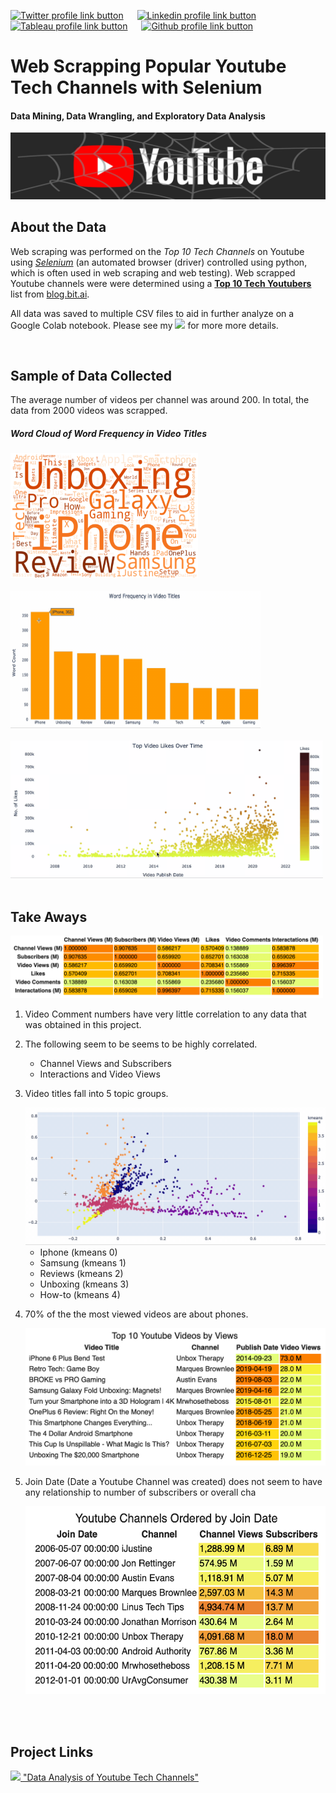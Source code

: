 [<img src="https://img.shields.io/badge/Twitter-%231DA1F2.svg?&sflat&logo=Twitter&logoColor=white" alt="Twitter profile link button" height="20" width="70" />](https://twitter.com/drusho) &emsp; [<img src="https://img.shields.io/badge/Linkedin-%230A66C2.svg?&sflat&logo=linkedin&logoColor=white" alt="Linkedin profile link button" height="20" width="70" />](https://linkedin.com/in/davidrusho) &emsp; [<img src="https://img.shields.io/badge/Tableau-%23ff4d4d.svg?&sflat&logo=tableau&logoColor=white" alt="Tableau profile link button" height="20" width="70" >](https://public.tableau.com/app/profile/drusho) &emsp; [<img src="https://img.shields.io/badge/Github Blog-%23181717.svg?&style=flat&logo=github&logoColor=white" alt="Github profile link button" height="20" width="90" alt="Github Blog Button"/>](https://drusho.github.io/blog)

# __Web Scrapping Popular Youtube Tech Channels with Selenium__
#### Data Mining, Data Wrangling, and Exploratory Data Analysis

<img src="https://raw.githubusercontent.com/drusho/webscrape_youtube/main/assets/header_youtube_web.png">

<br>

## About the Data

Web scraping was performed on the _Top 10 Tech Channels_ on Youtube using _[Selenium](https://selenium-python.readthedocs.io/)_ (an automated browser (driver) controlled using python, which is often used in web scraping and web testing).  Web scrapped Youtube channels were  were determined using a __[Top 10 Tech Youtubers](https://blog.bit.ai/top-tech-youtubers/)__ list from [blog.bit.ai](https://blog.bit.ai/). 

All data was saved to multiple CSV files to aid in further analyze on a Google Colab notebook.  Please see my [<img src="https://img.shields.io/badge/Github_Blog-%23ffa64d.svg?&style=flat&logo=&logoColor=" />](https://drusho.github.io/blog/selenium/web%20scrapping/pandas/youtube/python/2021/07/20/webscrapping-youtube-blog.html) for more more details.

<br>

## Sample of Data Collected

The average number of videos per channel was around 200.  In total, the data from 2000 videos was scrapped.  

##### Word Cloud of Word Frequency in Video Titles 

<img src="https://raw.githubusercontent.com/drusho/webscrape_youtube/main/reports/figures/word_frequency (wordcloud).png" width=300 height=200>
<br>
<br>

<img src="https://raw.githubusercontent.com/drusho/webscrape_youtube/main/reports/figures/word_frequency_of_video_title_(bar_plot).gif" width=400 height=220>

<br>
<br>

<img src="https://raw.githubusercontent.com/drusho/webscrape_youtube/main/reports/figures/top_video_likes_over_time_(scatter_plot).gif" width=500 height=220>
<br>
<br>





## Take Aways

  <img src="https://raw.githubusercontent.com/drusho/webscrape_youtube/main/reports/figures/correlation (dataframe).png" width=500 height=100>

1. Video Comment numbers have very little correlation to any data that was obtained in this project.
   

  

2. The following seem to be seems to be highly correlated.
   * Channel Views and Subscribers
   * Interactions and Video Views

3. Video titles fall into 5 topic groups.

    <img src="https://raw.githubusercontent.com/drusho/webscrape_youtube/main/reports/figures/scatter.gif" width=500 height=220>

   * Iphone (kmeans 0)
   * Samsung (kmeans 1)
   * Reviews (kmeans 2)
   * Unboxing (kmeans 3)
   * How-to (kmeans 4)

4. 70% of the the most viewed videos are about phones.

   <img src="https://raw.githubusercontent.com/drusho/webscrape_youtube/main/reports/figures/top_10_youtube_videos_by_views (dataframe).png" width=500 height=220>


5. Join Date (Date a Youtube Channel was created) does not seem to have any relationship to number of subscribers or overall cha

   <img src="https://raw.githubusercontent.com/drusho/webscrape_youtube/main/reports/figures/channels_ordered_by_join_date_(dataframe).png" width=500 height=300>


<br>
<br>

## Project Links

[<img src="https://img.shields.io/badge/google%20colab-%23FFCC22.svg?&style=flat-&logo=google%20colab&logoColor=black" />  "Data Analysis of Youtube Tech Channels"](https://colab.research.google.com/drive/1UxpBBsypGqUj7816zyvGNhJcPfaxBP_c?usp=sharing)
